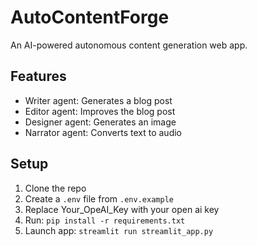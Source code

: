# AutoContentForge
An AI-powered autonomous content generation web app.

## Features
- Writer agent: Generates a blog post
- Editor agent: Improves the blog post
- Designer agent: Generates an image
- Narrator agent: Converts text to audio

## Setup
1. Clone the repo
2. Create a `.env` file from `.env.example`
3. Replace Your_OpeAI_Key with your open ai key 
4. Run: `pip install -r requirements.txt`
5. Launch app: `streamlit run streamlit_app.py`
